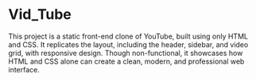 # Vid_Tube
 This project is a static front-end clone of YouTube, built using only HTML and CSS. It replicates the layout, including the header, sidebar, and video grid, with responsive design. Though non-functional, it showcases how HTML and CSS alone can create a clean, modern, and professional web interface.
